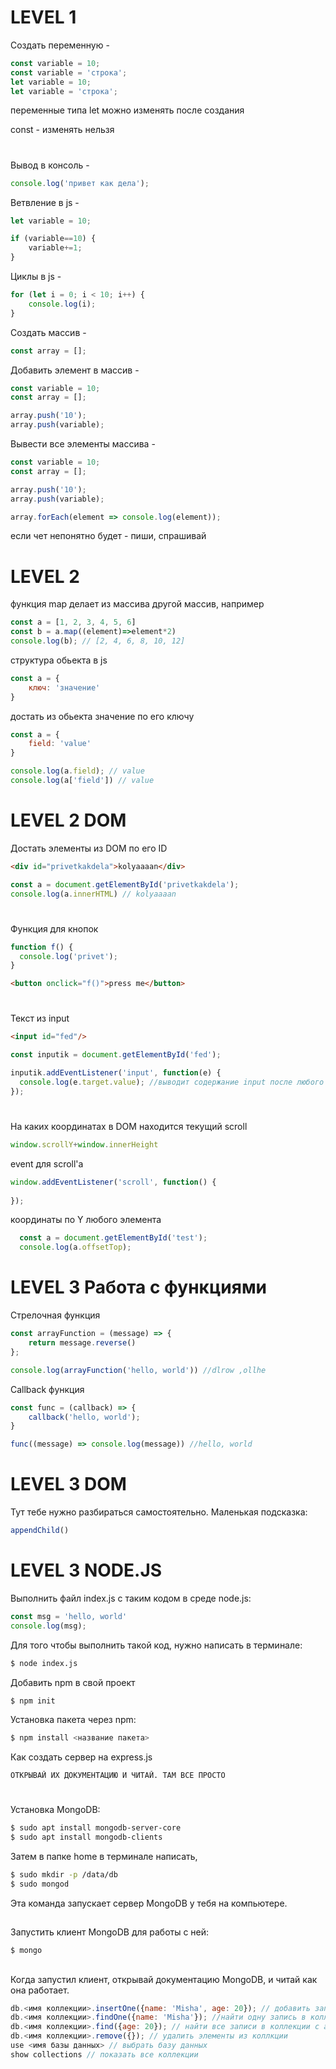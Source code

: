 # LEVEL 1

Создать переменную - 
```js
const variable = 10;
const variable = 'строка';
let variable = 10;
let variable = 'строка';
```
переменные типа let можно изменять после создания

const - изменять нельзя

#


Вывод в консоль -
```js
console.log('привет как дела');
```

Ветвление в js - 
```js
let variable = 10;

if (variable==10) {
    variable+=1;
}
```

Циклы в js -
```js
for (let i = 0; i < 10; i++) {
    console.log(i);
}
```

Создать массив - 
```js
const array = [];
```

Добавить элемент в массив -
```js
const variable = 10;
const array = [];

array.push('10');
array.push(variable);
```

Вывести все элементы массива - 
```js
const variable = 10;
const array = [];

array.push('10');
array.push(variable);

array.forEach(element => console.log(element));
```

если чет непонятно будет - пиши, спрашивай

# LEVEL 2

функция map делает из массива другой массив, например
```js
const a = [1, 2, 3, 4, 5, 6]
const b = a.map((element)=>element*2)
console.log(b); // [2, 4, 6, 8, 10, 12]
```

структура обьекта в js

```js
const a = {
    ключ: 'значение'
}
```
достать из обьекта значение по его ключу
```js
const a = {
    field: 'value'
}

console.log(a.field); // value
console.log(a['field']) // value

```
 # LEVEL 2 DOM
 
 Достать элементы из DOM по его ID
 
 ```html
<div id="privetkakdela">kolyaaaan</div>
```
 ```js
const a = document.getElementById('privetkakdela');
console.log(a.innerHTML) // kolyaaaan
```

#
Функция для кнопок 

```js
function f() {
  console.log('privet');
}
```

```html
<button onclick="f()">press me</button>
```
#
Текст из input

```html
<input id="fed"/>
```

```js
const inputik = document.getElementById('fed');

inputik.addEventListener('input', function(e) {
  console.log(e.target.value); //выводит содержание input после любого его изменения
});
```
#
На каких координатах в DOM находится текущий scroll
```js
window.scrollY+window.innerHeight
```

event для scroll'а 

```js
window.addEventListener('scroll', function() {
    
});

```
координаты по Y любого элемента

```js
  const a = document.getElementById('test');
  console.log(a.offsetTop);
```

# LEVEL 3 Работа с функциями

Стрелочная функция
```js
const arrayFunction = (message) => {
    return message.reverse()
};

console.log(arrayFunction('hello, world')) //dlrow ,ollhe
```

Callback функция

```js
const func = (callback) => {
    callback('hello, world');
}

func((message) => console.log(message)) //hello, world
```

# LEVEL 3 DOM
Тут тебе нужно разбираться самостоятельно. Маленькая подсказка:
```js
appendChild()
```

# LEVEL 3 NODE.JS

Выполнить файл index.js с таким кодом в среде node.js:

```js
const msg = 'hello, world'
console.log(msg);
```
Для того чтобы выполнить такой код, нужно написать
в терминале: 

```bash
$ node index.js
```

Добавить npm в свой проект
```bash
$ npm init
```

Установка пакета через npm:
```bash
$ npm install <название пакета>
```

Как создать сервер на express.js
```text
ОТКРЫВАЙ ИХ ДОКУМЕНТАЦИЮ И ЧИТАЙ. ТАМ ВСЕ ПРОСТО
```

#
Установка MongoDB:
```bash
$ sudo apt install mongodb-server-core
$ sudo apt install mongodb-clients
```
Затем в папке home в терминале написать, 
```bash
$ sudo mkdir -p /data/db
$ sudo mongod 
```
Эта команда запускает сервер MongoDB у тебя на компьютере.
##

Запустить клиент MongoDB для работы с ней:
```bash
$ mongo
```
##

Когда запустил клиент, открывай документацию MongoDB, и читай как она работает.
```js
db.<имя коллекции>.insertOne({name: 'Misha', age: 20}); // добавить запись в коллекцию
db.<имя коллекции>.findOne({name: 'Misha'}); //найти одну запись в коллкции
db.<имя коллекции>.find({age: 20}); // найти все записи в коллекции с age: 20
db.<имя коллекции>.remove({}); // удалить элементы из коллкции
use <имя базы данных> // выбрать базу данных
show collections // показать все коллекции
```

